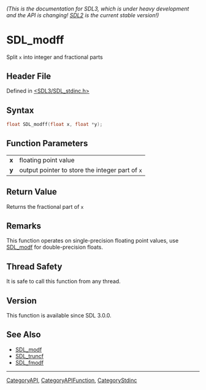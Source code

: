 ###### (This is the documentation for SDL3, which is under heavy development and the API is changing! [SDL2](https://wiki.libsdl.org/SDL2/) is the current stable version!)
# SDL_modff

Split `x` into integer and fractional parts

## Header File

Defined in [<SDL3/SDL_stdinc.h>](https://github.com/libsdl-org/SDL/blob/main/include/SDL3/SDL_stdinc.h)

## Syntax

```c
float SDL_modff(float x, float *y);
```

## Function Parameters

|           |                                                 |
| --------- | ----------------------------------------------- |
| **x**     | floating point value                            |
| **y**     | output pointer to store the integer part of `x` |

## Return Value

Returns the fractional part of `x`

## Remarks

This function operates on single-precision floating point values, use
[SDL_modf](SDL_modf) for double-precision floats.

## Thread Safety

It is safe to call this function from any thread.

## Version

This function is available since SDL 3.0.0.

## See Also

- [SDL_modf](SDL_modf)
- [SDL_truncf](SDL_truncf)
- [SDL_fmodf](SDL_fmodf)

----
[CategoryAPI](CategoryAPI), [CategoryAPIFunction](CategoryAPIFunction), [CategoryStdinc](CategoryStdinc)

